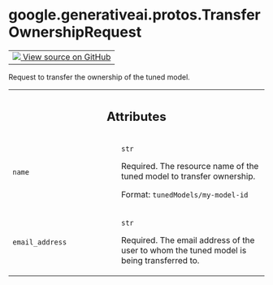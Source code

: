 
# google.generativeai.protos.TransferOwnershipRequest

<!-- Insert buttons and diff -->

<table class="tfo-notebook-buttons tfo-api nocontent">
<td>
  <a target="_blank" href="https://github.com/googleapis/google-cloud-python/tree/main/packages/google-ai-generativelanguage/google/ai/generativelanguage_v1beta/types/permission_service.py#L192-L213">
    <img src="https://www.tensorflow.org/images/GitHub-Mark-32px.png" />
    View source on GitHub
  </a>
</td>
</table>



Request to transfer the ownership of the tuned model.

<!-- Placeholder for "Used in" -->




<!-- Tabular view -->
 <table class="responsive fixed orange">
<colgroup><col width="214px"><col></colgroup>
<tr><th colspan="2"><h2 class="add-link">Attributes</h2></th></tr>

<tr>
<td>

`name`<a id="name"></a>

</td>
<td>

`str`

Required. The resource name of the tuned model to transfer
ownership.

Format: ``tunedModels/my-model-id``

</td>
</tr><tr>
<td>

`email_address`<a id="email_address"></a>

</td>
<td>

`str`

Required. The email address of the user to
whom the tuned model is being transferred to.

</td>
</tr>
</table>



